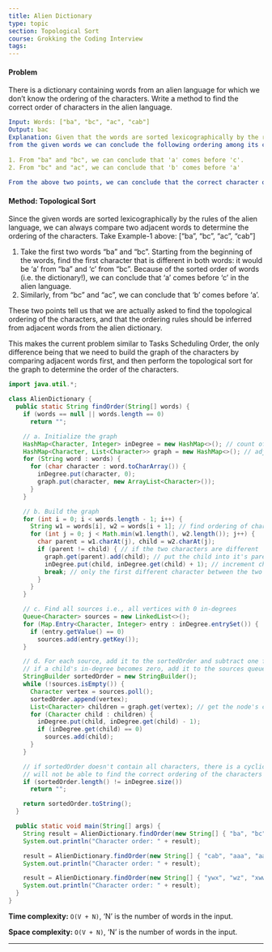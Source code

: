 ```yaml
---
title: Alien Dictionary
type: topic
section: Topological Sort
course: Grokking the Coding Interview
tags:
---
```

#### Problem
There is a dictionary containing words from an alien language for which we don’t know the ordering of the characters. Write a method to find the correct order of characters in the alien language.
```yml
Input: Words: ["ba", "bc", "ac", "cab"]
Output: bac
Explanation: Given that the words are sorted lexicographically by the rules of the alien language, so
from the given words we can conclude the following ordering among its characters:
 
1. From "ba" and "bc", we can conclude that 'a' comes before 'c'.
2. From "bc" and "ac", we can conclude that 'b' comes before 'a'
 
From the above two points, we can conclude that the correct character order is: "bac"
```

#### Method: Topological Sort
Since the given words are sorted lexicographically by the rules of the alien language, we can always compare two adjacent words to determine the ordering of the characters. Take Example-1 above: [“ba”, “bc”, “ac”, “cab”]
1. Take the first two words “ba” and “bc”. Starting from the beginning of the words, find the first character that is different in both words: it would be ‘a’ from “ba” and ‘c’ from “bc”. Because of the sorted order of words (i.e. the dictionary!), we can conclude that ‘a’ comes before ‘c’ in the alien language.
2. Similarly, from “bc” and “ac”, we can conclude that ‘b’ comes before ‘a’.

These two points tell us that we are actually asked to find the topological ordering of the characters, and that the ordering rules should be inferred from adjacent words from the alien dictionary.

This makes the current problem similar to Tasks Scheduling Order, the only difference being that we need to build the graph of the characters by comparing adjacent words first, and then perform the topological sort for the graph to determine the order of the characters.
```java
import java.util.*;

class AlienDictionary {
  public static String findOrder(String[] words) {
    if (words == null || words.length == 0)
      return "";

    // a. Initialize the graph
    HashMap<Character, Integer> inDegree = new HashMap<>(); // count of incoming edges for every vertex
    HashMap<Character, List<Character>> graph = new HashMap<>(); // adjacency list graph
    for (String word : words) {
      for (char character : word.toCharArray()) {
        inDegree.put(character, 0);
        graph.put(character, new ArrayList<Character>());
      }
    }

    // b. Build the graph
    for (int i = 0; i < words.length - 1; i++) {
      String w1 = words[i], w2 = words[i + 1]; // find ordering of characters from adjacent words
      for (int j = 0; j < Math.min(w1.length(), w2.length()); j++) {
        char parent = w1.charAt(j), child = w2.charAt(j);
        if (parent != child) { // if the two characters are different
          graph.get(parent).add(child); // put the child into it's parent's list
          inDegree.put(child, inDegree.get(child) + 1); // increment child's inDegree
          break; // only the first different character between the two words will help us find the order
        }
      }
    }

    // c. Find all sources i.e., all vertices with 0 in-degrees
    Queue<Character> sources = new LinkedList<>();
    for (Map.Entry<Character, Integer> entry : inDegree.entrySet()) {
      if (entry.getValue() == 0)
        sources.add(entry.getKey());
    }

    // d. For each source, add it to the sortedOrder and subtract one from all of its children's in-degrees
    // if a child's in-degree becomes zero, add it to the sources queue
    StringBuilder sortedOrder = new StringBuilder();
    while (!sources.isEmpty()) {
      Character vertex = sources.poll();
      sortedOrder.append(vertex);
      List<Character> children = graph.get(vertex); // get the node's children to decrement their in-degrees
      for (Character child : children) {
        inDegree.put(child, inDegree.get(child) - 1);
        if (inDegree.get(child) == 0)
          sources.add(child);
      }
    }

    // if sortedOrder doesn't contain all characters, there is a cyclic dependency between characters, therefore, we
    // will not be able to find the correct ordering of the characters
    if (sortedOrder.length() != inDegree.size())
      return "";

    return sortedOrder.toString();
  }

  public static void main(String[] args) {
    String result = AlienDictionary.findOrder(new String[] { "ba", "bc", "ac", "cab" });
    System.out.println("Character order: " + result);

    result = AlienDictionary.findOrder(new String[] { "cab", "aaa", "aab" });
    System.out.println("Character order: " + result);

    result = AlienDictionary.findOrder(new String[] { "ywx", "wz", "xww", "xz", "zyy", "zwz" });
    System.out.println("Character order: " + result);
  }
}
```
**Time complexity:** `O(V + N)`, ‘N’ is the number of words in the input.

**Space complexity:** `O(V + N)`, ‘N’ is the number of words in the input.


---